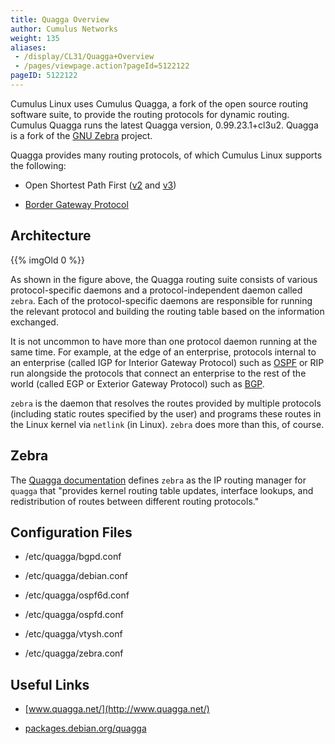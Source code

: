 ```yaml
---
title: Quagga Overview
author: Cumulus Networks
weight: 135
aliases:
 - /display/CL31/Quagga+Overview
 - /pages/viewpage.action?pageId=5122122
pageID: 5122122
---
```

Cumulus Linux uses Cumulus Quagga, a fork of the open source routing
software suite, to provide the routing protocols for dynamic routing.
Cumulus Quagga runs the latest Quagga version, 0.99.23.1+cl3u2. Quagga
is a fork of the [GNU Zebra](http://www.gnu.org/software/zebra/)
project.

Quagga provides many routing protocols, of which Cumulus Linux supports
the following:

  - Open Shortest Path First
    ([v2](/cumulus-linux-31/Layer-3-Features/Open-Shortest-Path-First-OSPF-Protocol/)
    and
    [v3](/cumulus-linux-31/Layer-3-Features/Open-Shortest-Path-First-v3-OSPFv3-Protocol/))

  - [Border Gateway
    Protocol](/cumulus-linux-31/Layer-3-Features/Border-Gateway-Protocol-BGP)

## Architecture</span>

{{% imgOld 0 %}}

As shown in the figure above, the Quagga routing suite consists of
various protocol-specific daemons and a protocol-independent daemon
called `zebra`. Each of the protocol-specific daemons are responsible
for running the relevant protocol and building the routing table based
on the information exchanged.

It is not uncommon to have more than one protocol daemon running at the
same time. For example, at the edge of an enterprise, protocols internal
to an enterprise (called IGP for Interior Gateway Protocol) such as
[OSPF](/cumulus-linux-31/Layer-3-Features/Open-Shortest-Path-First-OSPF-Protocol/)
or RIP run alongside the protocols that connect an enterprise to the
rest of the world (called EGP or Exterior Gateway Protocol) such as
[BGP](/cumulus-linux-31/Layer-3-Features/Border-Gateway-Protocol-BGP).

`zebra` is the daemon that resolves the routes provided by multiple
protocols (including static routes specified by the user) and programs
these routes in the Linux kernel via `netlink` (in Linux). `zebra` does
more than this, of course.

## Zebra</span>

The [Quagga
documentation](http://www.nongnu.org/quagga/docs/docs-info.html#Zebra)
defines `zebra` as the IP routing manager for `quagga` that "provides
kernel routing table updates, interface lookups, and redistribution of
routes between different routing protocols."

## Configuration Files</span>

  - /etc/quagga/bgpd.conf

  - /etc/quagga/debian.conf

  - /etc/quagga/ospf6d.conf

  - /etc/quagga/ospfd.conf

  - /etc/quagga/vtysh.conf

  - /etc/quagga/zebra.conf

## Useful Links</span>

  - [www.quagga.net/](http://www.quagga.net/)

  - [packages.debian.org/quagga](http://packages.debian.org/quagga)


